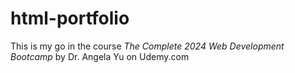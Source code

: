 # html-portfolio
This is my go in the course *The Complete 2024 Web Development Bootcamp* by Dr. Angela Yu on Udemy.com
